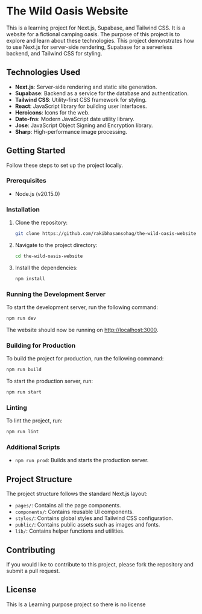 # The Wild Oasis Website

This is a learning project for Next.js, Supabase, and Tailwind CSS. It is a website for a fictional camping oasis. The purpose of this project is to explore and learn about these technologies. This project demonstrates how to use Next.js for server-side rendering, Supabase for a serverless backend, and Tailwind CSS for styling.

## Technologies Used

- **Next.js**: Server-side rendering and static site generation.
- **Supabase**: Backend as a service for the database and authentication.
- **Tailwind CSS**: Utility-first CSS framework for styling.
- **React**: JavaScript library for building user interfaces.
- **Heroicons**: Icons for the web.
- **Date-fns**: Modern JavaScript date utility library.
- **Jose**: JavaScript Object Signing and Encryption library.
- **Sharp**: High-performance image processing.

## Getting Started

Follow these steps to set up the project locally.

### Prerequisites

- Node.js (v20.15.0)

### Installation

1. Clone the repository:
   ```bash
   git clone https://github.com/rakibhasansohag/the-wild-oasis-website.git
   ```
2. Navigate to the project directory:
   ```bash
   cd the-wild-oasis-website
   ```
3. Install the dependencies:
   ```bash
   npm install
   ```

### Running the Development Server

To start the development server, run the following command:

```bash
npm run dev
```

The website should now be running on [http://localhost:3000](http://localhost:3000).

### Building for Production

To build the project for production, run the following command:

```bash
npm run build
```

To start the production server, run:

```bash
npm run start
```

### Linting

To lint the project, run:

```bash
npm run lint
```

### Additional Scripts

- `npm run prod`: Builds and starts the production server.

## Project Structure

The project structure follows the standard Next.js layout:

- `pages/`: Contains all the page components.
- `components/`: Contains reusable UI components.
- `styles/`: Contains global styles and Tailwind CSS configuration.
- `public/`: Contains public assets such as images and fonts.
- `lib/`: Contains helper functions and utilities.

## Contributing

If you would like to contribute to this project, please fork the repository and submit a pull request.

## License

This Is a Learning purpose project so there is no license
